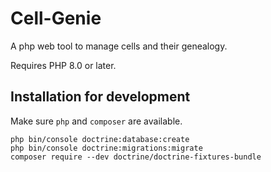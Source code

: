 # Cell-Genie
A php web tool to manage cells and their genealogy.

Requires PHP 8.0 or later.

## Installation for development
Make sure `php` and `composer` are available.

```shell
php bin/console doctrine:database:create
php bin/console doctrine:migrations:migrate
composer require --dev doctrine/doctrine-fixtures-bundle
```